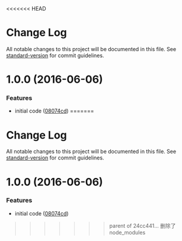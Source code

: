 <<<<<<< HEAD
# Change Log

All notable changes to this project will be documented in this file. See [standard-version](https://github.com/conventional-changelog/standard-version) for commit guidelines.

<a name="1.0.0"></a>
# 1.0.0 (2016-06-06)


### Features

* initial code ([08074cd](https://github.com/nexdrew/which-module/commit/08074cd))
=======
# Change Log

All notable changes to this project will be documented in this file. See [standard-version](https://github.com/conventional-changelog/standard-version) for commit guidelines.

<a name="1.0.0"></a>
# 1.0.0 (2016-06-06)


### Features

* initial code ([08074cd](https://github.com/nexdrew/which-module/commit/08074cd))
>>>>>>> parent of 24cc441... 删除了node_modules
